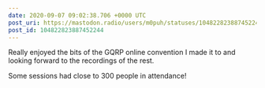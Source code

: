 ```yaml
---
date: 2020-09-07 09:02:38.706 +0000 UTC
post_uri: https://mastodon.radio/users/m0puh/statuses/104822823887452244
post_id: 104822823887452244
---
```

Really enjoyed the bits of the GQRP online convention I made it to and looking forward to the recordings of the rest.

Some sessions had close to 300 people in attendance!


